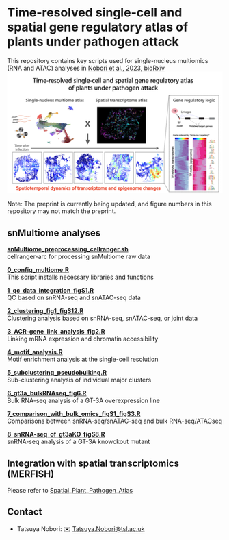 # Time-resolved single-cell and spatial gene regulatory atlas of plants under pathogen attack
This repository contains key scripts used for single-nucleus multiomics (RNA and ATAC) analyses in [Nobori et al., 2023, bioRxiv](https://www.biorxiv.org/content/10.1101/2023.04.10.536170v1)
![Project Banner](images/cover_image.png)

Note: The preprint is currently being updated, and figure numbers in this repository may not match the preprint.

## **snMultiome analyses**
**[snMultiome_preprocessing_cellranger.sh](scripts/snMultiome_preprocessing_cellranger.sh)**\
cellranger-arc for processing snMultiome raw data

**[0_config_multiome.R](scripts/0_config_multiome.R)**\
This script installs necessary libraries and functions

**[1_qc_data_integration_figS1.R](scripts/1_qc_data_integration_figS1.R)**\
QC based on snRNA-seq and snATAC-seq data

**[2_clustering_fig1_figS12.R](scripts/2_clustering_fig1_figS12.R)**\
Clustering analysis based on snRNA-seq, snATAC-seq, or joint data

**[3_ACR-gene_link_analysis_fig2.R](scripts/3_ACR-gene_link_analysis_fig2.R)**\
Linking mRNA expression and chromatin accessibility

**[4_motif_analysis.R](scripts/4_motif_analysis_fig3.R)**\
Motif enrichment analysis at the single-cell resolution

**[5_subclustering_pseudobulking.R](scripts/5_subclustering_pseudobulking_fig1.R)**\
Sub-clustering analysis of individual major clusters

**[6_gt3a_bulkRNAseq_fig6.R](scripts/6_gt3a_bulkRNAseq_fig6.R)**\
Bulk RNA-seq analysis of a GT-3A overexpression line

**[7_comparison_with_bulk_omics_figS1_figS3.R](scripts/7_comparison_with_bulk_omics_figS1_figS3.R)**\
Comparisons between snRNA-seq/snATAC-seq and bulk RNA-seq/ATACseq

**[8_snRNA-seq_of_gt3aKO_figS8.R](scripts/8_snRNA-seq_of_gt3aKO_figS8.R)**\
snRNA-seq analysis of a GT-3A knowckout mutant 

## **Integration with spatial transcriptomics (MERFISH)**
Please refer to [Spatial_Plant_Pathogen_Atlas](https://github.com/amonell/Spatial_Plant_Pathogen_Atlas.git)

## Contact

- Tatsuya Nobori: :envelope: Tatsuya.Nobori@tsl.ac.uk
